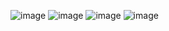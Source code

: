 ![image](https://github.com/alfandialamshach/Tugas10_20220140152/assets/119212904/1a9dbeac-5916-4487-92c2-59f9e325a00d)
![image](https://github.com/alfandialamshach/Tugas10_20220140152/assets/119212904/392ed423-7caa-45ac-8b06-d2a4797e5441)
![image](https://github.com/alfandialamshach/Tugas10_20220140152/assets/119212904/39c95041-72db-4965-8e4e-db9461a828ed)
![image](https://github.com/alfandialamshach/Tugas10_20220140152/assets/119212904/89be7910-3996-4a20-af9e-b7af18e8df37)
